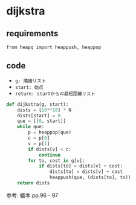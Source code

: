 # dijkstra
## requirements
`from heapq import heappush, heappop`
## code
- `g: 隣接リスト`
- `start: 始点`
- `return: startからの最短距離リスト`

```python
def dijkstra(g, start):
    dists = [10**18] * N
    dists[start] = 0
    que = [(0, start)]
    while que:
        p = heappop(que)
        c = p[0]
        v = p[1]
        if dists[v] < c:
            continue
        for to, cost in g[v]:
            if dists[to] > dists[v] + cost:
                dists[to] = dists[v] + cost
                heappush(que, (dists[to], to))
    return dists
```

参考: 蟻本 pp.96 - 97
